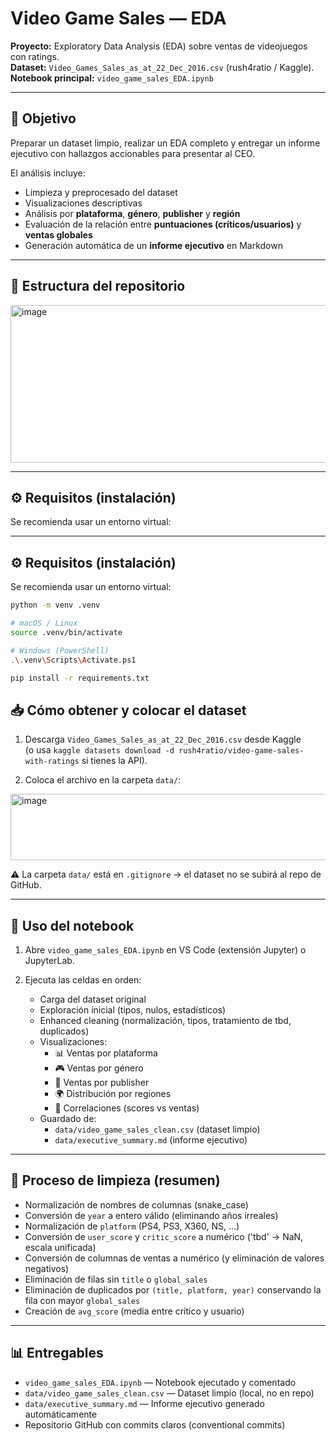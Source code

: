 # Video Game Sales — EDA 

**Proyecto:** Exploratory Data Analysis (EDA) sobre ventas de videojuegos con ratings.  
**Dataset:** `Video_Games_Sales_as_at_22_Dec_2016.csv` (rush4ratio / Kaggle).  
**Notebook principal:** `video_game_sales_EDA.ipynb`

---

## 🎯 Objetivo
Preparar un dataset limpio, realizar un EDA completo y entregar un informe ejecutivo con hallazgos accionables para presentar al CEO.  

El análisis incluye:
- Limpieza y preprocesado del dataset
- Visualizaciones descriptivas
- Análisis por **plataforma**, **género**, **publisher** y **región**
- Evaluación de la relación entre **puntuaciones (críticos/usuarios)** y **ventas globales**
- Generación automática de un **informe ejecutivo** en Markdown

---

## 📂 Estructura del repositorio
<img width="773" height="252" alt="image" src="https://github.com/user-attachments/assets/6e3fb056-9d96-44e9-a9ab-1c3ce809eef6" />


---

## ⚙️ Requisitos (instalación)
Se recomienda usar un entorno virtual:

---

## ⚙️ Requisitos (instalación)

Se recomienda usar un entorno virtual:
```bash
python -m venv .venv

# macOS / Linux
source .venv/bin/activate

# Windows (PowerShell)
.\.venv\Scripts\Activate.ps1

pip install -r requirements.txt
```

## 📥 Cómo obtener y colocar el dataset

1. Descarga `Video_Games_Sales_as_at_22_Dec_2016.csv` desde Kaggle  
   (o usa `kaggle datasets download -d rush4ratio/video-game-sales-with-ratings` si tienes la API).

2. Coloca el archivo en la carpeta `data/`:
<img width="512" height="106" alt="image" src="https://github.com/user-attachments/assets/21de14d7-be8d-44f1-8e05-fa033e889839" />

⚠️ La carpeta `data/` está en `.gitignore` → el dataset no se subirá al repo de GitHub.

---

## 🚀 Uso del notebook

1. Abre `video_game_sales_EDA.ipynb` en VS Code (extensión Jupyter) o JupyterLab.

2. Ejecuta las celdas en orden:
   - Carga del dataset original
   - Exploración inicial (tipos, nulos, estadísticos)
   - Enhanced cleaning (normalización, tipos, tratamiento de tbd, duplicados)
   - Visualizaciones:
     - 📊 Ventas por plataforma
     - 🎮 Ventas por género
     - 🏢 Ventas por publisher
     - 🌍 Distribución por regiones
     - 🔗 Correlaciones (scores vs ventas)
   - Guardado de:
     - `data/video_game_sales_clean.csv` (dataset limpio)
     - `data/executive_summary.md` (informe ejecutivo)

---

## 🧹 Proceso de limpieza (resumen)

- Normalización de nombres de columnas (snake_case)
- Conversión de `year` a entero válido (eliminando años irreales)
- Normalización de `platform` (PS4, PS3, X360, NS, …)
- Conversión de `user_score` y `critic_score` a numérico ('tbd' → NaN, escala unificada)
- Conversión de columnas de ventas a numérico (y eliminación de valores negativos)
- Eliminación de filas sin `title` o `global_sales`
- Eliminación de duplicados por `(title, platform, year)` conservando la fila con mayor `global_sales`
- Creación de `avg_score` (media entre crítico y usuario)

---

## 📊 Entregables

- `video_game_sales_EDA.ipynb` — Notebook ejecutado y comentado
- `data/video_game_sales_clean.csv` — Dataset limpio (local, no en repo)
- `data/executive_summary.md` — Informe ejecutivo generado automáticamente
- Repositorio GitHub con commits claros (conventional commits)
